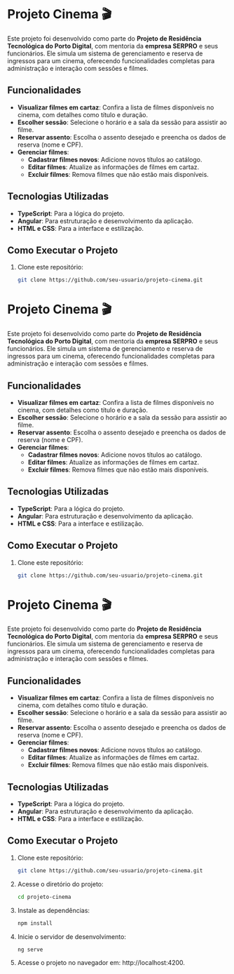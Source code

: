 # Projeto Cinema 🎬

Este projeto foi desenvolvido como parte do **Projeto de Residência Tecnológica do Porto Digital**, com mentoria da **empresa SERPRO** e seus funcionários. Ele simula um sistema de gerenciamento e reserva de ingressos para um cinema, oferecendo funcionalidades completas para administração e interação com sessões e filmes.

## Funcionalidades

- **Visualizar filmes em cartaz**: Confira a lista de filmes disponíveis no cinema, com detalhes como título e duração.
- **Escolher sessão**: Selecione o horário e a sala da sessão para assistir ao filme.
- **Reservar assento**: Escolha o assento desejado e preencha os dados de reserva (nome e CPF).
- **Gerenciar filmes**:
  - **Cadastrar filmes novos**: Adicione novos títulos ao catálogo.
  - **Editar filmes**: Atualize as informações de filmes em cartaz.
  - **Excluir filmes**: Remova filmes que não estão mais disponíveis.

## Tecnologias Utilizadas

- **TypeScript**: Para a lógica do projeto.
- **Angular**: Para estruturação e desenvolvimento da aplicação.
- **HTML e CSS**: Para a interface e estilização.

## Como Executar o Projeto

1. Clone este repositório:
   ```bash
   git clone https://github.com/seu-usuario/projeto-cinema.git
# Projeto Cinema 🎬

Este projeto foi desenvolvido como parte do **Projeto de Residência Tecnológica do Porto Digital**, com mentoria da **empresa SERPRO** e seus funcionários. Ele simula um sistema de gerenciamento e reserva de ingressos para um cinema, oferecendo funcionalidades completas para administração e interação com sessões e filmes.

## Funcionalidades

- **Visualizar filmes em cartaz**: Confira a lista de filmes disponíveis no cinema, com detalhes como título e duração.
- **Escolher sessão**: Selecione o horário e a sala da sessão para assistir ao filme.
- **Reservar assento**: Escolha o assento desejado e preencha os dados de reserva (nome e CPF).
- **Gerenciar filmes**:
  - **Cadastrar filmes novos**: Adicione novos títulos ao catálogo.
  - **Editar filmes**: Atualize as informações de filmes em cartaz.
  - **Excluir filmes**: Remova filmes que não estão mais disponíveis.

## Tecnologias Utilizadas

- **TypeScript**: Para a lógica do projeto.
- **Angular**: Para estruturação e desenvolvimento da aplicação.
- **HTML e CSS**: Para a interface e estilização.

## Como Executar o Projeto

1. Clone este repositório:
   ```bash
   git clone https://github.com/seu-usuario/projeto-cinema.git
# Projeto Cinema 🎬

Este projeto foi desenvolvido como parte do **Projeto de Residência Tecnológica do Porto Digital**, com mentoria da **empresa SERPRO** e seus funcionários. Ele simula um sistema de gerenciamento e reserva de ingressos para um cinema, oferecendo funcionalidades completas para administração e interação com sessões e filmes.

## Funcionalidades

- **Visualizar filmes em cartaz**: Confira a lista de filmes disponíveis no cinema, com detalhes como título e duração.
- **Escolher sessão**: Selecione o horário e a sala da sessão para assistir ao filme.
- **Reservar assento**: Escolha o assento desejado e preencha os dados de reserva (nome e CPF).
- **Gerenciar filmes**:
  - **Cadastrar filmes novos**: Adicione novos títulos ao catálogo.
  - **Editar filmes**: Atualize as informações de filmes em cartaz.
  - **Excluir filmes**: Remova filmes que não estão mais disponíveis.

## Tecnologias Utilizadas

- **TypeScript**: Para a lógica do projeto.
- **Angular**: Para estruturação e desenvolvimento da aplicação.
- **HTML e CSS**: Para a interface e estilização.

## Como Executar o Projeto

1. Clone este repositório:
   ```bash
   git clone https://github.com/seu-usuario/projeto-cinema.git
2. Acesse o diretório do projeto:
   ```bash
   cd projeto-cinema
3. Instale as dependências:
   ```bash
   npm install
4. Inicie o servidor de desenvolvimento:
   ```bash
   ng serve
5. Acesse o projeto no navegador em: http://localhost:4200.
